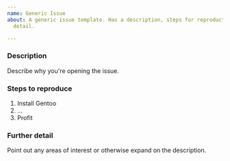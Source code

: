 ```yaml
---
name: Generic Issue
about: A generic issue template. Has a description, steps for reproduction, and further
  detail.

---
```


### Description
Describe why you're opening the issue.

### Steps to reproduce
1. Install Gentoo
2. ...
3. Profit

### Further detail
Point out any areas of interest or otherwise expand on the description.
